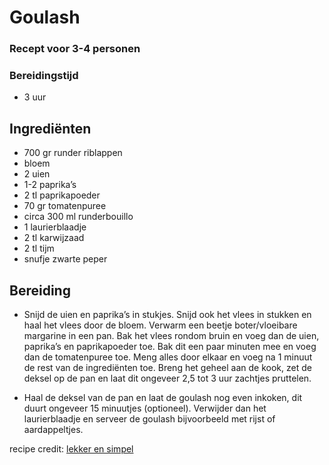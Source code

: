 # Goulash

### Recept voor 3-4 personen

### Bereidingstijd
* 3 uur

## Ingrediënten

* 700 gr runder riblappen
* bloem
* 2 uien
* 1-2 paprika’s
* 2 tl paprikapoeder
* 70 gr tomatenpuree
* circa 300 ml runderbouillo
* 1 laurierblaadje
* 2 tl karwijzaad
* 2 tl tijm
* snufje zwarte peper

## Bereiding
* Snijd de uien en paprika’s in stukjes. 
Snijd ook het vlees in stukken en haal het vlees door de bloem. 
Verwarm een beetje boter/vloeibare margarine in een pan. 
Bak het vlees rondom bruin en voeg dan de uien, paprika’s en paprikapoeder toe. 
Bak dit een paar minuten mee en voeg dan de tomatenpuree toe. 
Meng alles door elkaar en voeg na 1 minuut de rest van de ingrediënten toe. Breng het geheel aan de kook, 
zet de deksel op de pan en laat dit ongeveer 2,5 tot 3 uur zachtjes pruttelen.

* Haal de deksel van de pan en laat de goulash nog even inkoken, dit duurt ongeveer 15 minuutjes (optioneel). 
Verwijder dan het laurierblaadje en serveer de goulash bijvoorbeeld met rijst of aardappeltjes.

recipe credit: [lekker en simpel](https://www.lekkerensimpel.com/goulash/)

